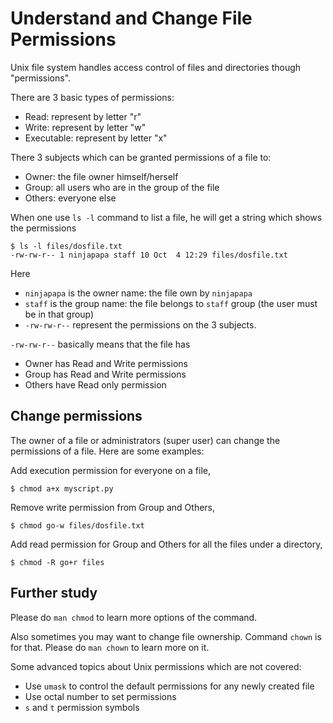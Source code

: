 # Understand and Change File Permissions

Unix file system handles access control of files and directories though "permissions".

There are 3 basic types of permissions:
* Read: represent by letter "r"
* Write: represent by letter "w"
* Executable: represent by letter "x"

There 3 subjects which can be granted permissions of a file to:
* Owner: the file owner himself/herself
* Group: all users who are in the group of the file
* Others: everyone else

When one use `ls -l` command to list a file, he will get a string which shows the permissions
```shell
$ ls -l files/dosfile.txt
-rw-rw-r-- 1 ninjapapa staff 10 Oct  4 12:29 files/dosfile.txt
```

Here
* `ninjapapa` is the owner name: the file own by `ninjapapa`
* `staff` is the group name: the file belongs to `staff` group (the user must be in that group)
* `-rw-rw-r--` represent the permissions on the 3 subjects.

`-rw-rw-r--` basically means that the file has
* Owner has Read and Write permissions
* Group has Read and Write permissions
* Others have Read only permission

## Change permissions
The owner of a file or administrators (super user) can change the permissions of a file. Here are
some examples:

Add execution permission for everyone on a file,
```shell
$ chmod a+x myscript.py
```

Remove write permission from Group and Others,
```shell
$ chmod go-w files/dosfile.txt
```

Add read permission for Group and Others for all the files under a directory,
```shell
$ chmod -R go+r files
```

## Further study
Please do `man chmod` to learn more options of the command.

Also sometimes you may want to change file ownership. Command `chown` is for that. Please
do `man chown` to learn more on it.

Some advanced topics about Unix permissions which are not covered:
* Use `umask` to control the default permissions for any newly created file
* Use octal number to set permissions
* `s` and `t` permission symbols
